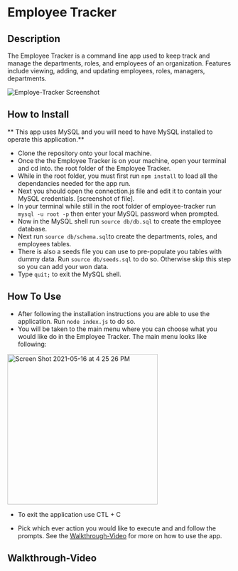 # Employee Tracker

## Description
The Employee Tracker is a command line app used to keep track and manage the departments, roles, and employees of an organization. Features include viewing, adding, and updating employees, roles, managers, departments.


![Employe-Tracker Screenshot](https://user-images.githubusercontent.com/77217156/118411824-9522c200-b664-11eb-8d9e-044807ea9404.png)

## How to Install
** This app uses MySQL and you will need to have MySQL installed to operate this application.**

* Clone the repository onto your local machine.
* Once the the Employee Tracker is on your machine, open your terminal and cd into. the root folder of the Employee Tracker.
* While in the root folder, you must first run `npm install` to load all the dependancies needed for the app run.
* Next you should open the connection.js file and edit it to contain your MySQL credentials. [screenshot of file].
* In your terminal while still in the root folder of employee-tracker run `mysql -u root -p` then enter your MySQL password when prompted.
* Now in the MySQL shell run `source db/db.sql` to create the employee database.
* Next run `source db/schema.sql`to create the departments, roles, and employees tables.
* There is also a seeds file you can use to pre-populate you tables with dummy data. Run `source db/seeds.sql` to do so. Otherwise skip this step so you can add your won data.
* Type `quit;` to exit the MySQL shell.

## How To Use
* After following the installation instructions you are able to use the application. Run `node index.js` to do so. 
* You will be taken to the main menu where you can choose what you would like do in the Employee Tracker. The main menu looks like following: 

<img width="338" alt="Screen Shot 2021-05-16 at 4 25 26 PM" src="https://user-images.githubusercontent.com/77217156/118411786-5260ea00-b664-11eb-8d65-44de454e7478.png">

* To exit the application use CTL + C

* Pick which ever action you would like to execute and and follow the prompts. See the [Walkthrough-Video](#walkthrough-video) for more on how to use the app.

## Walkthrough-Video
